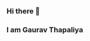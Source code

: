 ### Hi there 👋
### I am Gaurav Thapaliya

<!--
**JaCrispy1/JaCrispy1** is a ✨ _special_ ✨ repository because its `README.md` (this file) appears on your GitHub profile.

Here are some ideas to get you started:

- 🔭 I’m currently working on UI/UX Design

- 🌱 I’m currently learning React, Node JS, PHP and UI/UX Designing.
![react](https://user-images.githubusercontent.com/97271461/164769308-9c288820-0285-4ff4-864a-a70d7f5205e2.png)
![nodejs](https://user-images.githubusercontent.com/97271461/164769401-32c1dd6c-8e32-409d-8c99-6c5952c450c4.png)
![figma](https://user-images.githubusercontent.com/97271461/164769600-6ce85f4c-c62a-4b22-b472-8f1d7af967d8.png)


- 📫 How to reach me:
    gauravthapaliya10@gmail.com
-->
